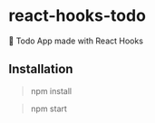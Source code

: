 # react-hooks-todo
:notebook: Todo App made with React Hooks


## Installation

> npm install

> npm start
